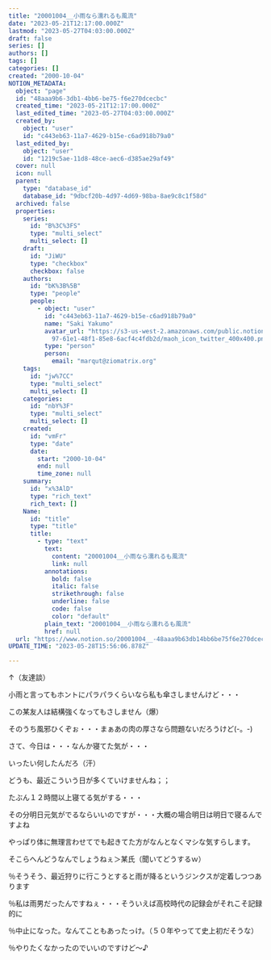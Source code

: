 ```yaml
---
title: "20001004__小雨なら濡れるも風流"
date: "2023-05-21T12:17:00.000Z"
lastmod: "2023-05-27T04:03:00.000Z"
draft: false
series: []
authors: []
tags: []
categories: []
created: "2000-10-04"
NOTION_METADATA:
  object: "page"
  id: "48aaa9b6-3db1-4bb6-be75-f6e270dcecbc"
  created_time: "2023-05-21T12:17:00.000Z"
  last_edited_time: "2023-05-27T04:03:00.000Z"
  created_by:
    object: "user"
    id: "c443eb63-11a7-4629-b15e-c6ad918b79a0"
  last_edited_by:
    object: "user"
    id: "1219c5ae-11d8-48ce-aec6-d385ae29af49"
  cover: null
  icon: null
  parent:
    type: "database_id"
    database_id: "9dbcf20b-4d97-4d69-98ba-8ae9c8c1f58d"
  archived: false
  properties:
    series:
      id: "B%3C%3FS"
      type: "multi_select"
      multi_select: []
    draft:
      id: "JiWU"
      type: "checkbox"
      checkbox: false
    authors:
      id: "bK%3B%5B"
      type: "people"
      people:
        - object: "user"
          id: "c443eb63-11a7-4629-b15e-c6ad918b79a0"
          name: "Saki Yakumo"
          avatar_url: "https://s3-us-west-2.amazonaws.com/public.notion-static.com/3ad1c4\
            97-61e1-48f1-85e8-6acf4c4fdb2d/maoh_icon_twitter_400x400.png"
          type: "person"
          person:
            email: "marqut@ziomatrix.org"
    tags:
      id: "jw%7CC"
      type: "multi_select"
      multi_select: []
    categories:
      id: "nbY%3F"
      type: "multi_select"
      multi_select: []
    created:
      id: "vmFr"
      type: "date"
      date:
        start: "2000-10-04"
        end: null
        time_zone: null
    summary:
      id: "x%3AlD"
      type: "rich_text"
      rich_text: []
    Name:
      id: "title"
      type: "title"
      title:
        - type: "text"
          text:
            content: "20001004__小雨なら濡れるも風流"
            link: null
          annotations:
            bold: false
            italic: false
            strikethrough: false
            underline: false
            code: false
            color: "default"
          plain_text: "20001004__小雨なら濡れるも風流"
          href: null
  url: "https://www.notion.so/20001004__-48aaa9b63db14bb6be75f6e270dcecbc"
UPDATE_TIME: "2023-05-28T15:56:06.878Z"

---
```

<link rel="stylesheet" href="https://cdn.jsdelivr.net/npm/katex@0.16.2/dist/katex.min.css" integrity="sha384-bYdxxUwYipFNohQlHt0bjN/LCpueqWz13HufFEV1SUatKs1cm4L6fFgCi1jT643X" crossorigin="anonymous">


↑（友達談）


小雨と言ってもホントにパラパラくらいなら私も傘さしませんけど・・・


この某友人は結構強くなってもさしません（爆）


そのうち風邪ひくぞぉ・・・まぁあの肉の厚さなら問題ないだろうけど(-。-)


さて、今日は・・・なんか寝てた気が・・・


いったい何したんだろ（汗）


どうも、最近こういう日が多くていけませんね；；


たぶん１２時間以上寝てる気がする・・・


その分明日元気がでるならいいのですが・・・大概の場合明日は明日で寝るんですよね


やっぱり体に無理言わせてでも起きてた方がなんとなくマシな気すらします。


そこらへんどうなんでしょうねぇ＞某氏（聞いてどうするｗ）


％そうそう、最近狩りに行こうとすると雨が降るというジンクスが定着しつつあります


％私は雨男だったんですねぇ・・・そういえば高校時代の記録会がそれこそ記録的に


％中止になった。なんてこともあったっけ。（５０年やってて史上初だそうな）


％やりたくなかったのでいいのですけど～♪

